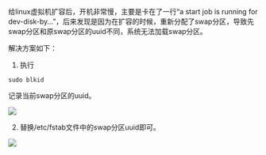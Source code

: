 

给linux虚拟机扩容后，开机非常慢，主要是卡在了一行“a start job is running for dev-disk-by…”，后来发现是因为在扩容的时候，重新分配了swap分区，导致先swap分区和原swap分区的uuid不同，系统无法加载swap分区。

解决方案如下：

1. 执行

```
sudo blkid
```

记录当前swap分区的uuid。

![](https://pic.downk.cc/item/5e4a018648b86553ee02a551.jpg)

2. 替换/etc/fstab文件中的swap分区uuid即可。

![](https://pic.downk.cc/item/5e4a015448b86553ee029a40.jpg)
